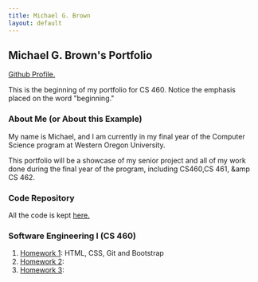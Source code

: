 ```yaml
---
title: Michael G. Brown 
layout: default
---
```

## Michael G. Brown's Portfolio
[Github Profile.](https://github.com/mgeorgebrown89)

This is the beginning of my portfolio for CS 460. Notice the emphasis placed on the word "beginning."

### About Me (or About this Example)

My name is Michael, and I am currently in my final year of the Computer Science program at Western Oregon University.

This portfolio will be a showcase of my senior project and all of my work done during the final year of the program, including CS460,CS 461, &amp CS 462.

### Code Repository

All the code is kept [here.](https://github.com/mgeorgebrown89/CS-460)

### Software Engineering I (CS 460)

1. [Homework 1](): HTML, CSS, Git and Bootstrap
2. [Homework 2](): 
3. [Homework 3](): 
